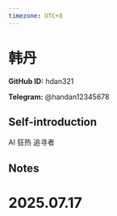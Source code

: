 ```yaml
---
timezone: UTC+8
---
```


# 韩丹

**GitHub ID:** hdan321

**Telegram:** @handan12345678

## Self-introduction

AI 狂热 追寻者

## Notes

<!-- Content_START -->

# 2025.07.17


<!-- Content_END -->
